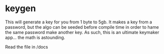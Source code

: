 # keygen

This will generate a key for you from 1 byte to 5gb. It makes a key from a password, but the algo can be seeded before compile time in order to hame the same password make another key. As such, this is an ultimate keymaker app... the math is astounding. 





Read the file in /docs
